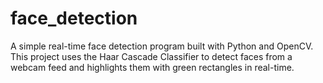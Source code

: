 # face_detection
 A simple real-time face detection program built with Python and OpenCV. This project uses the Haar Cascade Classifier to detect faces from a webcam feed and highlights them with green rectangles in real-time.
